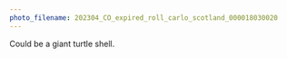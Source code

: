 ```yaml
---
photo_filename: 202304_CO_expired_roll_carlo_scotland_000018030020
---
```


Could be a giant turtle shell.

